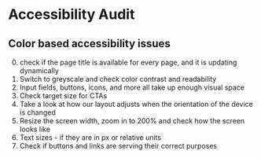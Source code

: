 # Accessibility Audit

## Color based accessibility issues
0. check if the page title is available for every page, and it is updating dynamically
1. Switch to greyscale and check color contrast and readability
2. Input fields, buttons, icons, and more all take up enough visual space
3. Check target size for CTAs
4. Take a look at how our layout adjusts when the orientation of the device is changed
5. Resize the screen width, zoom in to 200% and check how the screen looks like
6. Text sizes - if they are in px or relative units
7. Check if buttons and links are serving their correct purposes

